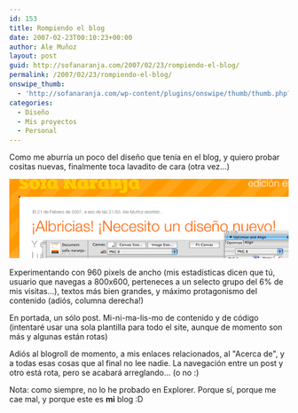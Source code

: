 ```yaml
---
id: 153
title: Rompiendo el blog
date: 2007-02-23T00:10:23+00:00
author: Ale Muñoz
layout: post
guid: http://sofanaranja.com/2007/02/23/rompiendo-el-blog/
permalink: /2007/02/23/rompiendo-el-blog/
onswipe_thumb:
  - 'http://sofanaranja.com/wp-content/plugins/onswipe/thumb/thumb.php?src=/images/2007/02/sofa-naranja-big-bad-and-bold.png&amp;w=600&amp;h=800&amp;zc=1&amp;q=75&amp;f=0'
categories:
  - Diseño
  - Mis proyectos
  - Personal
---
```

Como me aburría un poco del diseño que tenía en el blog, y quiero probar cositas nuevas, finalmente toca lavadito de cara (otra vez...)

![Sofa Naranja, big bad and Bold](/images/2007/02/sofa-naranja-big-bad-and-bold.png)

Experimentando con 960 pixels de ancho (mis estadísticas dicen que tú, usuario que navegas a 800x600, perteneces a un selecto grupo del 6% de mis visitas...), textos más bien grandes, y máximo protagonismo del contenido (adiós, columna derecha!)

En portada, un sólo post. Mi-ni-ma-lis-mo de contenido y de código (intentaré usar una sola plantilla para todo el site, aunque de momento son más y algunas están rotas)

Adiós al blogroll de momento, a mis enlaces relacionados, al "Acerca de", y a todas esas cosas que al final no lee nadie. La navegación entre un post y otro está rota, pero se acabará arreglando... (o no :)

Nota: como siempre, no lo he probado en Explorer. Porque sí, porque me cae mal, y porque este es **mi** blog :D